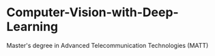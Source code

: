 # Computer-Vision-with-Deep-Learning
Master's degree in Advanced Telecommunication Technologies (MATT)
